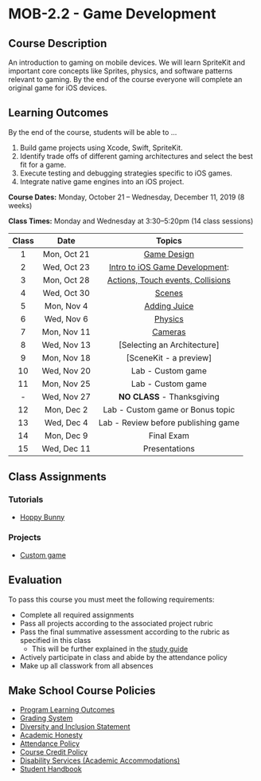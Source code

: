 # MOB-2.2 - Game Development

## Course Description

An introduction to gaming on mobile devices. We will learn SpriteKit and important core concepts like Sprites, physics, and software patterns relevant to gaming. By the end of the course everyone will complete an original game for iOS devices.

## Learning Outcomes

By the end of the course, students will be able to ...

1. Build game projects using Xcode, Swift, SpriteKit.
2. Identify trade offs of different gaming architectures and select the best fit for a game.
3. Execute testing and debugging strategies specific to iOS games.
4. Integrate native game engines into an iOS project.

**Course Dates:** Monday, October 21 – Wednesday, December 11, 2019 (8 weeks)

**Class Times:** Monday and Wednesday at 3:30–5:20pm (14 class sessions)

| Class |          Date          |                 Topics                  |
|:-----:|:----------------------:|:---------------------------------------:|
|  1 |   Mon, Oct 21             | [Game Design]                        |
|  2 |   Wed, Oct 23             | [Intro to iOS Game Development]:     |
|  3 |   Mon, Oct 28             | [Actions, Touch events, Collisions]  |
|  4 |   Wed, Oct 30             | [Scenes]                             |
|  5 |   Mon, Nov 4              | [Adding Juice]                       |
|  6 |   Wed, Nov 6              | [Physics]                            |
|  7 |   Mon, Nov 11             | [Cameras]                            |
|  8 |   Wed, Nov 13             | [Selecting an Architecture]           |
|  9 |   Mon, Nov 18             | [SceneKit - a preview]               |
| 10 |   Wed, Nov 20             | Lab - Custom game                    |  
| 11 |   Mon, Nov 25             | Lab - Custom game                    |
| -  |   Wed, Nov 27             | **NO CLASS** - Thanksgiving          |
| 12 |   Mon, Dec 2              | Lab - Custom game or Bonus topic     |
| 13 |   Wed, Dec 4              | Lab - Review before publishing game  |
| 14 |   Mon, Dec 9              | Final Exam                           |
| 15 |   Wed, Dec 11             | Presentations                        |

[Game Design]: Lessons/Game-Design/Readme.md
[Intro to iOS Game Development]: Lessons/01-Intro-iOS-Game-Development/Lesson1.md
[Actions, Touch events, Collisions]: Lessons/02-Actions/Lesson2.md
[Choosing an Architecture]: Lessons/03-Selecting-an-Architecture/Lesson3.md
[Scenes]: Lessons/04-Working-with-Scenes/Lesson4.md
[Adding Juice]: Lessons/05-Juice/Lesson5.md
[Physics]: Lessons/06-Physics/Lesson.md
[Cameras]: Lessons/07-Cameras/Lesson.md


## Class Assignments

### Tutorials

- [Hoppy Bunny](https://www.makeschool.com/academy/track/build-hoppy-bunny-with-spritekit-in-swift)

### Projects

- [Custom game]()

## Evaluation
To pass this course you must meet the following requirements:

- Complete all required assignments
- Pass all projects according to the associated project rubric
- Pass the final summative assessment according to the rubric as specified in this class
    - This will be further explained in the [study guide](ADD_STUDY_GUIDE_LNK)
- Actively participate in class and abide by the attendance policy
- Make up all classwork from all absences

## Make School Course Policies

- [Program Learning Outcomes](https://make.sc/program-learning-outcomes)
- [Grading System](https://make.sc/grading-system)
- [Diversity and Inclusion Statement](https://make.sc/diversity-and-inclusion-statement)
- [Academic Honesty](https://make.sc/academic-honesty-policy)
- [Attendance Policy](https://make.sc/attendance-policy)
- [Course Credit Policy](https://make.sc/course-credit-policy)
- [Disability Services (Academic Accommodations)](https://make.sc/disability-services)
- [Student Handbook](https://make.sc/student-handbook)

